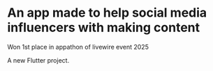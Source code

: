 # An app made to help social media influencers with making content

Won 1st place in appathon of livewire event 2025

A new Flutter project.

